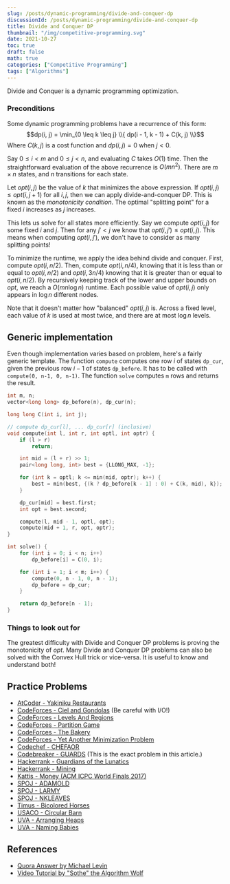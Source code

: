 ```yaml
---
slug: /posts/dynamic-programming/divide-and-conquer-dp
discussionId: /posts/dynamic-programming/divide-and-conquer-dp
title: Divide and Conquer DP
thumbnail: "/img/competitive-programming.svg"
date: 2021-10-27
toc: true
draft: false
math: true
categories: ["Competitive Programming"]
tags: ["Algorithms"]
---
```


Divide and Conquer is a dynamic programming optimization.

### Preconditions
Some dynamic programming problems have a recurrence of this form: $$dp(i, j) =
\min_{0 \leq k \leq j} \\{ dp(i - 1, k - 1) + C(k, j) \\}$$ Where $C(k, j)$ is a cost
function and $dp(i, j) = 0$ when $j \lt 0$.

Say $0 \leq i \lt m$ and $0 \leq j \lt n$, and evaluating $C$ takes $O(1)$
time. Then the straightforward evaluation of the above recurrence is $O(m n^2)$. There
are $m \times n$ states, and $n$ transitions for each state.

Let $opt(i, j)$ be the value of $k$ that minimizes the above expression. If
$opt(i, j) \leq opt(i, j + 1)$ for all $i, j$, then we can apply
divide-and-conquer DP. This is known as the _monotonicity condition_. The optimal
"splitting point" for a fixed $i$ increases as $j$ increases.

This lets us solve for all states more efficiently. Say we compute $opt(i, j)$
for some fixed $i$ and $j$. Then for any $j' < j$ we know that $opt(i, j') \leq opt(i, j)$.
This means when computing $opt(i, j')$, we don't have to consider as many
splitting points!

To minimize the runtime, we apply the idea behind divide and conquer. First,
compute $opt(i, n / 2)$. Then, compute $opt(i, n / 4)$, knowing that it is less
than or equal to $opt(i, n / 2)$ and $opt(i, 3 n / 4)$ knowing that it is
greater than or equal to $opt(i, n / 2)$. By recursively keeping track of the
lower and upper bounds on $opt$, we reach a $O(m n \log n)$ runtime. Each
possible value of $opt(i, j)$ only appears in $\log n$ different nodes.

Note that it doesn't matter how "balanced" $opt(i, j)$ is. Across a fixed
level, each value of $k$ is used at most twice, and there are at most $\log n$
levels.

## Generic implementation

Even though implementation varies based on problem, here's a fairly generic
template.
The function `compute` computes one row $i$ of states `dp_cur`, given the previous row $i-1$ of states `dp_before`.
It has to be called with `compute(0, n-1, 0, n-1)`. The function `solve` computes `m` rows and returns the result.

```cpp divide_and_conquer_dp
int m, n;
vector<long long> dp_before(n), dp_cur(n);

long long C(int i, int j);

// compute dp_cur[l], ... dp_cur[r] (inclusive)
void compute(int l, int r, int optl, int optr) {
    if (l > r)
        return;

    int mid = (l + r) >> 1;
    pair<long long, int> best = {LLONG_MAX, -1};

    for (int k = optl; k <= min(mid, optr); k++) {
        best = min(best, {(k ? dp_before[k - 1] : 0) + C(k, mid), k});
    }

    dp_cur[mid] = best.first;
    int opt = best.second;

    compute(l, mid - 1, optl, opt);
    compute(mid + 1, r, opt, optr);
}

int solve() {
    for (int i = 0; i < n; i++)
        dp_before[i] = C(0, i);

    for (int i = 1; i < m; i++) {
        compute(0, n - 1, 0, n - 1);
        dp_before = dp_cur;
    }

    return dp_before[n - 1];
}
```

### Things to look out for

The greatest difficulty with Divide and Conquer DP problems is proving the
monotonicity of $opt$. Many Divide and Conquer DP problems can also be solved
with the Convex Hull trick or vice-versa. It is useful to know and understand
both!

## Practice Problems
- [AtCoder - Yakiniku Restaurants](https://atcoder.jp/contests/arc067/tasks/arc067_d)
- [CodeForces - Ciel and Gondolas](https://codeforces.com/contest/321/problem/E) (Be careful with I/O!)
- [CodeForces - Levels And Regions](https://codeforces.com/problemset/problem/673/E)
- [CodeForces - Partition Game](https://codeforces.com/contest/1527/problem/E)
- [CodeForces - The Bakery](https://codeforces.com/problemset/problem/834/D)
- [CodeForces - Yet Another Minimization Problem](https://codeforces.com/contest/868/problem/F)
- [Codechef - CHEFAOR](https://www.codechef.com/problems/CHEFAOR)
- [Codebreaker - GUARDS](https://codebreaker.xyz/problem/guards) (This is the exact problem in this article.)
- [Hackerrank - Guardians of the Lunatics](https://www.hackerrank.com/contests/ioi-2014-practice-contest-2/challenges/guardians-lunatics-ioi14)
- [Hackerrank - Mining](https://www.hackerrank.com/contests/world-codesprint-5/challenges/mining)
- [Kattis - Money (ACM ICPC World Finals 2017)](https://open.kattis.com/problems/money)
- [SPOJ - ADAMOLD](https://www.spoj.com/problems/ADAMOLD/)
- [SPOJ - LARMY](https://www.spoj.com/problems/LARMY/)
- [SPOJ - NKLEAVES](https://www.spoj.com/problems/NKLEAVES/)
- [Timus - Bicolored Horses](https://acm.timus.ru/problem.aspx?space=1&num=1167)
- [USACO - Circular Barn](http://www.usaco.org/index.php?page=viewproblem2&cpid=616)
- [UVA - Arranging Heaps](https://onlinejudge.org/external/125/12524.pdf)
- [UVA - Naming Babies](https://onlinejudge.org/external/125/12594.pdf)



## References
- [Quora Answer by Michael Levin](https://www.quora.com/What-is-divide-and-conquer-optimization-in-dynamic-programming)
- [Video Tutorial by "Sothe" the Algorithm Wolf](https://www.youtube.com/watch?v=wLXEWuDWnzI)
